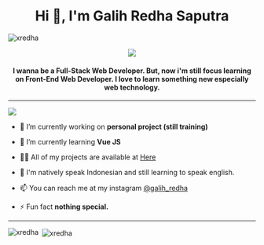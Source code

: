 <h1 align="center">Hi 👋, I'm Galih Redha Saputra</h1>

<p align="left"> <img src="https://komarev.com/ghpvc/?username=xredha&label=Profile%20views&color=50b883&style=flat" alt="xredha" /> </p>

<p align="center"> <img align="center" src="https://i.imgur.com/5NZnieF.png" style=""/> </p>

<h4 align="center">I wanna be a Full-Stack Web Developer. But, now i'm still focus learning on Front-End Web Developer. I love to learn something new especially web technology.</h4>

<hr></hr>

<img src="https://img.shields.io/badge/JavaScript-F7DF1E?style=for-the-badge&logo=javascript&logoColor=black" />

- 🔭 I’m currently working on **personal project (still training)**

- 🌱 I’m currently learning **Vue JS**

- 👨‍💻 All of my projects are available at [Here](https://github.com/xredha?tab=repositories)

- 💬 I'm natively speak Indonesian and still learning to speak english.

- 📫 You can reach me at my instagram <a href="https://www.instagram.com/galih_redha" target="blank">@galih_redha</a>

- ⚡ Fun fact **nothing special.**

<hr></hr>

<p><img align="left" src="https://github-readme-stats.vercel.app/api/top-langs?username=xredha&show_icons=true&title_color=50b883&locale=en" alt="xredha" /></p>

<p>&nbsp;<img align="center" src="https://github-readme-stats.vercel.app/api?username=xredha&show_icons=true&title_color=50b883&locale=en" alt="xredha" /></p>
